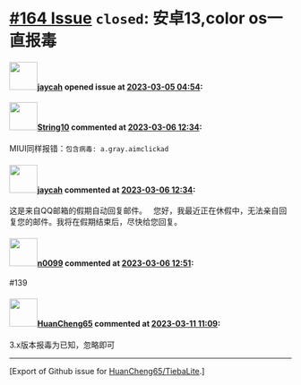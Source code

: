 # [\#164 Issue](https://github.com/HuanCheng65/TiebaLite/issues/164) `closed`: 安卓13,color os一直报毒

#### <img src="https://avatars.githubusercontent.com/u/118596708?v=4" width="50">[jaycah](https://github.com/jaycah) opened issue at [2023-03-05 04:54](https://github.com/HuanCheng65/TiebaLite/issues/164):



#### <img src="https://avatars.githubusercontent.com/u/69832835?v=4" width="50">[String10](https://github.com/String10) commented at [2023-03-06 12:34](https://github.com/HuanCheng65/TiebaLite/issues/164#issuecomment-1456054604):

MIUI同样报错：`包含病毒: a.gray.aimclickad`

#### <img src="https://avatars.githubusercontent.com/u/118596708?v=4" width="50">[jaycah](https://github.com/jaycah) commented at [2023-03-06 12:34](https://github.com/HuanCheng65/TiebaLite/issues/164#issuecomment-1456054993):

这是来自QQ邮箱的假期自动回复邮件。
 
您好，我最近正在休假中，无法亲自回复您的邮件。我将在假期结束后，尽快给您回复。

#### <img src="https://avatars.githubusercontent.com/u/13030387?u=b18d797ff4ab4819de469d0e4928e00ed95caf26&v=4" width="50">[n0099](https://github.com/n0099) commented at [2023-03-06 12:51](https://github.com/HuanCheng65/TiebaLite/issues/164#issuecomment-1456076262):

#139

#### <img src="https://avatars.githubusercontent.com/u/22636177?u=5e5e656c62ba51f1661d80a6a0fd9ec098e5023b&v=4" width="50">[HuanCheng65](https://github.com/HuanCheng65) commented at [2023-03-11 11:09](https://github.com/HuanCheng65/TiebaLite/issues/164#issuecomment-1464887457):

3.x版本报毒为已知，忽略即可


-------------------------------------------------------------------------------



[Export of Github issue for [HuanCheng65/TiebaLite](https://github.com/HuanCheng65/TiebaLite).]
